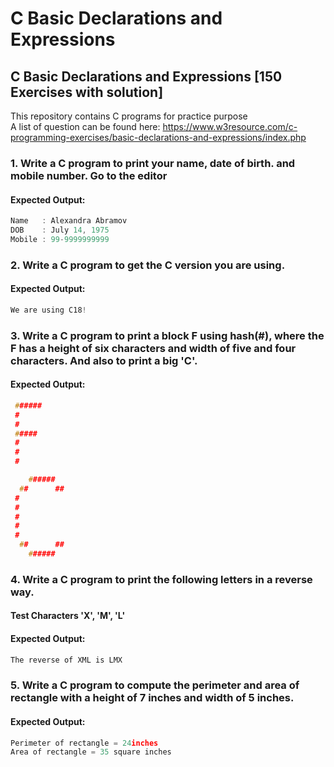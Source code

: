 # C Basic Declarations and Expressions
## C Basic Declarations and Expressions [150 Exercises with solution]
This repository contains C programs for practice purpose <br>
A list of question can be found here: https://www.w3resource.com/c-programming-exercises/basic-declarations-and-expressions/index.php

### 1. Write a C program to print your name, date of birth. and mobile number. Go to the editor
#### Expected Output:
```c
Name   : Alexandra Abramov
DOB    : July 14, 1975
Mobile : 99-9999999999
```

### 2. Write a C program to get the C version you are using.
#### Expected Output:
```c
We are using C18!
```

### 3. Write a C program to print a block F using hash(#), where the F has a height of six characters and width of five and four characters. And also to print a big 'C'.
#### Expected Output:
```c
 ######
 #
 #
 #####
 #
 #
 #

    ######
  ##      ##
 #
 #
 #
 #
 #
  ##      ##
    ######
```

### 4. Write a C program to print the following letters in a reverse way.
#### Test Characters 'X', 'M', 'L'
#### Expected Output:
```c
The reverse of XML is LMX
```

### 5. Write a C program to compute the perimeter and area of rectangle with a height of 7 inches and width of 5 inches.
#### Expected Output:
```c
Perimeter of rectangle = 24inches
Area of rectangle = 35 square inches
```